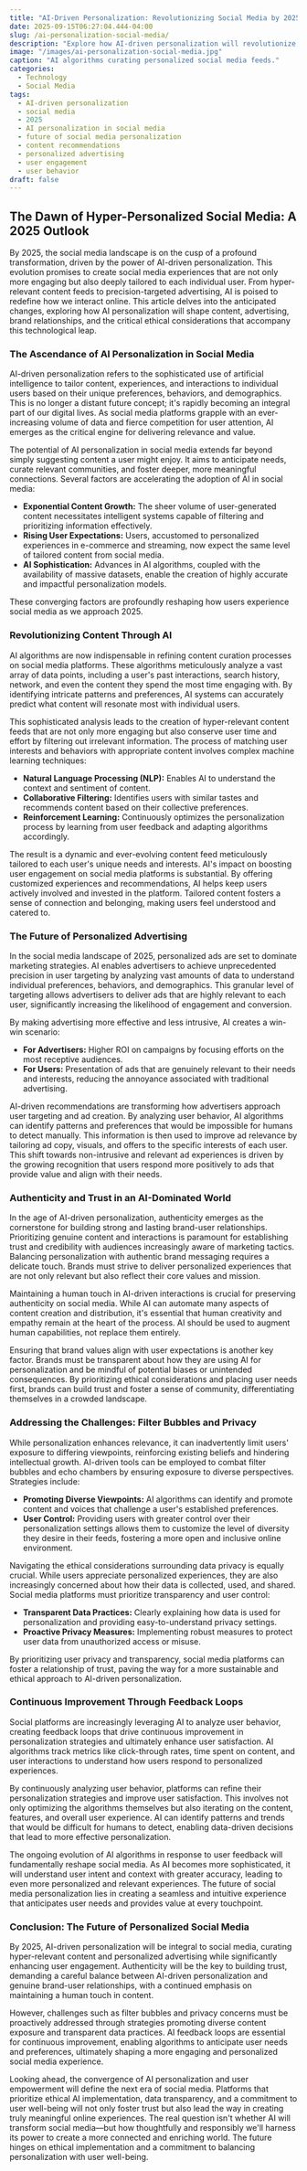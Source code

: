 ```yaml
---
title: "AI-Driven Personalization: Revolutionizing Social Media by 2025"
date: 2025-09-15T06:27:04.444-04:00
slug: /ai-personalization-social-media/
description: "Explore how AI-driven personalization will revolutionize social media by 2025, delivering hyper-relevant content, personalized advertising, and enhanced user engagement."
image: "/images/ai-personalization-social-media.jpg"
caption: "AI algorithms curating personalized social media feeds."
categories:
  - Technology
  - Social Media
tags:
  - AI-driven personalization
  - social media
  - 2025
  - AI personalization in social media
  - future of social media personalization
  - content recommendations
  - personalized advertising
  - user engagement
  - user behavior
draft: false
---
```


## The Dawn of Hyper-Personalized Social Media: A 2025 Outlook

By 2025, the social media landscape is on the cusp of a profound transformation, driven by the power of AI-driven personalization. This evolution promises to create social media experiences that are not only more engaging but also deeply tailored to each individual user. From hyper-relevant content feeds to precision-targeted advertising, AI is poised to redefine how we interact online. This article delves into the anticipated changes, exploring how AI personalization will shape content, advertising, brand relationships, and the critical ethical considerations that accompany this technological leap.

### The Ascendance of AI Personalization in Social Media

AI-driven personalization refers to the sophisticated use of artificial intelligence to tailor content, experiences, and interactions to individual users based on their unique preferences, behaviors, and demographics. This is no longer a distant future concept; it's rapidly becoming an integral part of our digital lives. As social media platforms grapple with an ever-increasing volume of data and fierce competition for user attention, AI emerges as the critical engine for delivering relevance and value.

The potential of AI personalization in social media extends far beyond simply suggesting content a user might enjoy. It aims to anticipate needs, curate relevant communities, and foster deeper, more meaningful connections. Several factors are accelerating the adoption of AI in social media:

*   **Exponential Content Growth:** The sheer volume of user-generated content necessitates intelligent systems capable of filtering and prioritizing information effectively.
*   **Rising User Expectations:** Users, accustomed to personalized experiences in e-commerce and streaming, now expect the same level of tailored content from social media.
*   **AI Sophistication:** Advances in AI algorithms, coupled with the availability of massive datasets, enable the creation of highly accurate and impactful personalization models.

These converging factors are profoundly reshaping how users experience social media as we approach 2025.

### Revolutionizing Content Through AI

AI algorithms are now indispensable in refining content curation processes on social media platforms. These algorithms meticulously analyze a vast array of data points, including a user's past interactions, search history, network, and even the content they spend the most time engaging with. By identifying intricate patterns and preferences, AI systems can accurately predict what content will resonate most with individual users.

This sophisticated analysis leads to the creation of hyper-relevant content feeds that are not only more engaging but also conserve user time and effort by filtering out irrelevant information. The process of matching user interests and behaviors with appropriate content involves complex machine learning techniques:

*   **Natural Language Processing (NLP):** Enables AI to understand the context and sentiment of content.
*   **Collaborative Filtering:** Identifies users with similar tastes and recommends content based on their collective preferences.
*   **Reinforcement Learning:** Continuously optimizes the personalization process by learning from user feedback and adapting algorithms accordingly.

The result is a dynamic and ever-evolving content feed meticulously tailored to each user's unique needs and interests. AI's impact on boosting user engagement on social media platforms is substantial. By offering customized experiences and recommendations, AI helps keep users actively involved and invested in the platform. Tailored content fosters a sense of connection and belonging, making users feel understood and catered to.

### The Future of Personalized Advertising

In the social media landscape of 2025, personalized ads are set to dominate marketing strategies. AI enables advertisers to achieve unprecedented precision in user targeting by analyzing vast amounts of data to understand individual preferences, behaviors, and demographics. This granular level of targeting allows advertisers to deliver ads that are highly relevant to each user, significantly increasing the likelihood of engagement and conversion.

By making advertising more effective and less intrusive, AI creates a win-win scenario:

*   **For Advertisers:** Higher ROI on campaigns by focusing efforts on the most receptive audiences.
*   **For Users:** Presentation of ads that are genuinely relevant to their needs and interests, reducing the annoyance associated with traditional advertising.

AI-driven recommendations are transforming how advertisers approach user targeting and ad creation. By analyzing user behavior, AI algorithms can identify patterns and preferences that would be impossible for humans to detect manually. This information is then used to improve ad relevance by tailoring ad copy, visuals, and offers to the specific interests of each user. This shift towards non-intrusive and relevant ad experiences is driven by the growing recognition that users respond more positively to ads that provide value and align with their needs.

### Authenticity and Trust in an AI-Dominated World

In the age of AI-driven personalization, authenticity emerges as the cornerstone for building strong and lasting brand-user relationships. Prioritizing genuine content and interactions is paramount for establishing trust and credibility with audiences increasingly aware of marketing tactics. Balancing personalization with authentic brand messaging requires a delicate touch. Brands must strive to deliver personalized experiences that are not only relevant but also reflect their core values and mission.

Maintaining a human touch in AI-driven interactions is crucial for preserving authenticity on social media. While AI can automate many aspects of content creation and distribution, it's essential that human creativity and empathy remain at the heart of the process. AI should be used to augment human capabilities, not replace them entirely.

Ensuring that brand values align with user expectations is another key factor. Brands must be transparent about how they are using AI for personalization and be mindful of potential biases or unintended consequences. By prioritizing ethical considerations and placing user needs first, brands can build trust and foster a sense of community, differentiating themselves in a crowded landscape.

### Addressing the Challenges: Filter Bubbles and Privacy

While personalization enhances relevance, it can inadvertently limit users' exposure to differing viewpoints, reinforcing existing beliefs and hindering intellectual growth. AI-driven tools can be employed to combat filter bubbles and echo chambers by ensuring exposure to diverse perspectives. Strategies include:

*   **Promoting Diverse Viewpoints:** AI algorithms can identify and promote content and voices that challenge a user's established preferences.
*   **User Control:** Providing users with greater control over their personalization settings allows them to customize the level of diversity they desire in their feeds, fostering a more open and inclusive online environment.

Navigating the ethical considerations surrounding data privacy is equally crucial. While users appreciate personalized experiences, they are also increasingly concerned about how their data is collected, used, and shared. Social media platforms must prioritize transparency and user control:

*   **Transparent Data Practices:** Clearly explaining how data is used for personalization and providing easy-to-understand privacy settings.
*   **Proactive Privacy Measures:** Implementing robust measures to protect user data from unauthorized access or misuse.

By prioritizing user privacy and transparency, social media platforms can foster a relationship of trust, paving the way for a more sustainable and ethical approach to AI-driven personalization.

### Continuous Improvement Through Feedback Loops

Social platforms are increasingly leveraging AI to analyze user behavior, creating feedback loops that drive continuous improvement in personalization strategies and ultimately enhance user satisfaction. AI algorithms track metrics like click-through rates, time spent on content, and user interactions to understand how users respond to personalized experiences.

By continuously analyzing user behavior, platforms can refine their personalization strategies and improve user satisfaction. This involves not only optimizing the algorithms themselves but also iterating on the content, features, and overall user experience. AI can identify patterns and trends that would be difficult for humans to detect, enabling data-driven decisions that lead to more effective personalization.

The ongoing evolution of AI algorithms in response to user feedback will fundamentally reshape social media. As AI becomes more sophisticated, it will understand user intent and context with greater accuracy, leading to even more personalized and relevant experiences. The future of social media personalization lies in creating a seamless and intuitive experience that anticipates user needs and provides value at every touchpoint.

### Conclusion: The Future of Personalized Social Media

By 2025, AI-driven personalization will be integral to social media, curating hyper-relevant content and personalized advertising while significantly enhancing user engagement. Authenticity will be the key to building trust, demanding a careful balance between AI-driven personalization and genuine brand-user relationships, with a continued emphasis on maintaining a human touch in content.

However, challenges such as filter bubbles and privacy concerns must be proactively addressed through strategies promoting diverse content exposure and transparent data practices. AI feedback loops are essential for continuous improvement, enabling algorithms to anticipate user needs and preferences, ultimately shaping a more engaging and personalized social media experience.

Looking ahead, the convergence of AI personalization and user empowerment will define the next era of social media. Platforms that prioritize ethical AI implementation, data transparency, and a commitment to user well-being will not only foster trust but also lead the way in creating truly meaningful online experiences. The real question isn't whether AI will transform social media—but how thoughtfully and responsibly we'll harness its power to create a more connected and enriching world. The future hinges on ethical implementation and a commitment to balancing personalization with user well-being.